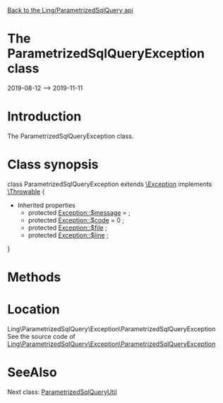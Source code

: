 [Back to the Ling/ParametrizedSqlQuery api](https://github.com/lingtalfi/ParametrizedSqlQuery/blob/master/doc/api/Ling/ParametrizedSqlQuery.md)



The ParametrizedSqlQueryException class
================
2019-08-12 --> 2019-11-11






Introduction
============

The ParametrizedSqlQueryException class.



Class synopsis
==============


class <span class="pl-k">ParametrizedSqlQueryException</span> extends [\Exception](http://php.net/manual/en/class.exception.php) implements [\Throwable](http://php.net/manual/en/class.throwable.php) {

- Inherited properties
    - protected  [Exception::$message](#property-message) =  ;
    - protected  [Exception::$code](#property-code) = 0 ;
    - protected  [Exception::$file](#property-file) ;
    - protected  [Exception::$line](#property-line) ;

}






Methods
==============






Location
=============
Ling\ParametrizedSqlQuery\Exception\ParametrizedSqlQueryException<br>
See the source code of [Ling\ParametrizedSqlQuery\Exception\ParametrizedSqlQueryException](https://github.com/lingtalfi/ParametrizedSqlQuery/blob/master/Exception/ParametrizedSqlQueryException.php)



SeeAlso
==============
Next class: [ParametrizedSqlQueryUtil](https://github.com/lingtalfi/ParametrizedSqlQuery/blob/master/doc/api/Ling/ParametrizedSqlQuery/ParametrizedSqlQueryUtil.md)<br>
